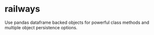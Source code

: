 # railways
Use pandas dataframe backed objects for powerful class methods and multiple object persistence options.
